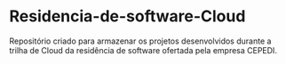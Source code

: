 # Residencia-de-software-Cloud
Repositório criado para armazenar os projetos desenvolvidos durante a trilha de Cloud da residência de software ofertada pela empresa CEPEDI.

